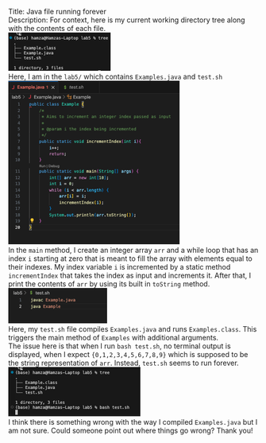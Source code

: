 Title: Java file running forever    
Description: For context, here is my current working directory tree along with the contents of each file.    
![Image](assets/tree.png)    
Here, I am in the ```lab5/``` which contains ```Examples.java``` and ```test.sh```    
![Image](assets/Examples.png)    
In the ```main``` method, I create an integer array ```arr``` and a while loop that has an index ```i``` starting at zero that is meant to fill 
the array with elements equal to their indexes. My index variable ```i``` is incremented by a static method ```incrementIndex``` that takes the index
as input and increments it. After that, I print the contents of ```arr``` by using its built in ```toString``` method.       
![Image](assets/test.png)     
Here, my ```test.sh``` file compiles ```Examples.java``` and runs ```Examples.class```. This triggers the main method of ```Examples``` with additional
arguments.    
The issue here is that when I run ```bash test.sh```, no terminal output is displayed, when I expect ```{0,1,2,3,4,5,6,7,8,9}``` which is supposed to 
be the string representation of ```arr```. Instead, ```test.sh``` seems to run forever.      
![Image](assets/forever.png)       
I think there is something wrong with the way I compiled ```Examples.java```
but I am not sure. Could someone point out where things go wrong? Thank you!        


